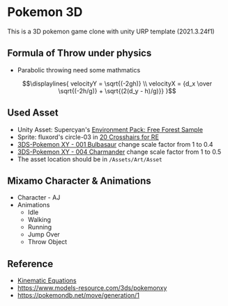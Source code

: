 # Pokemon 3D

This is a 3D pokemon game clone with unity URP template (2021.3.24f1)

## Formula of Throw under physics 
* Parabolic throwing need some mathmatics
```math
\displaylines{
  velocityY = \sqrt{(-2gh)} \\ 
  velocityX = {d_x \over \sqrt{(-2h/g)} + \sqrt{(2(d_y - h)/g)}}
}
```

## Used Asset
* Unity Asset: Supercyan's [Environment Pack: Free Forest Sample](https://assetstore.unity.com/packages/3d/vegetation/environment-pack-free-forest-sample-168396)
* Sprite: fluxord's circle-03 in [20 Crosshairs for RE](https://opengameart.org/content/20-crosshairs-for-re)
* [3DS-Pokemon XY - 001 Bulbasaur](https://www.models-resource.com/download/9318/) change scale factor from 1 to 0.4
* [3DS-Pokemon XY - 004 Charmander](https://www.models-resource.com/download/9156/) change scale factor from 1 to 0.5
* The asset location should be in `/Assets/Art/Asset`

## Mixamo Character & Animations
* Character - AJ
* Animations
  * Idle
  * Walking
  * Running
  * Jump Over
  * Throw Object

## Reference
* [Kinematic Equations](https://youtu.be/IvT8hjy6q4o)
* https://www.models-resource.com/3ds/pokemonxy
* https://pokemondb.net/move/generation/1